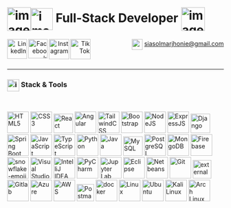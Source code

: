 # <img src="https://github.com/user-attachments/assets/2dd2612e-52c8-4733-aaf5-ba02b0d2797c" alt="image" width="55" align="center" /><img src="https://github.com/user-attachments/assets/bbaccd70-2903-44c4-bee7-4d6b1fb14bab" alt="image" width="51" align="center" /> **Full-Stack Developer** <img src="https://github.com/user-attachments/assets/ef91acaf-f840-47b3-a61e-23ec73050d81" alt="image" width="55" align="center" />
 




<div align="right" justify-content="center">
  <a href="https://www.linkedin.com/in/marjhonie-siasol/" target="_blank"><img src="https://img.icons8.com/color/240/linkedin-circled--v1.png" alt="LinkedIn"width="46" height="46" align="left"/></a>
  <a href="https://www.facebook.com/marjhonie.dev" target="_blank"><img src="https://img.icons8.com/fluency/240/facebook-new.png" alt="Facebook" width="45" height="45" align="left"/></a>
  <a href="https://www.instagram.com/marjhonie.dev/" target="_blank"><img src="https://img.icons8.com/fluency/240/instagram-new.png" alt="Instagram" width="47" height="47" align="left"/></a>
  <a href="https://www.tiktok.com/@marjhonie.dev" target="_blank"><img src="https://img.icons8.com/color/480/tiktok--v1.png" alt="TikTok" width="47" height="47" align="left"/></a>

  <img src="https://img.icons8.com/color/100/gmail-new.png" alt="gmail" width="25" height="25" align="center"/> siasolmarjhonie@gmail.com
</div>

<br>

---

### <img src="https://github.com/user-attachments/assets/744e0cbd-18c1-4db7-9317-56dc9cf90619" alt="image" width="28" align="center" /> Stack & Tools

<br>

<p align="left">
    <img width="50" height="50" src="https://img.icons8.com/color/100/html-5.png" alt="HTML5">
    <img width="50" height="50" src="https://img.icons8.com/color/100/css3.png" alt="CSS3">
    <img width="45" height="45" src="https://img.icons8.com/color/100/react-native.png" alt="React">
    <img width="50" height="50" src="https://img.icons8.com/color/100/angularjs.png" alt="Angular">
    <img width="50" height="50" src="https://img.icons8.com/color/100/tailwindcss.png" alt="TailwindCSS">
    <img width="50" height="50" src="https://img.icons8.com/color/100/bootstrap.png" alt="Bootstrap">
    <img width="50" height="50" src="https://img.icons8.com/fluency/144/node-js.png" alt="NodeJS">
    <img width="50" height="50" src="https://img.icons8.com/officexs/160/express-js.png" alt="ExpressJS">
    <img width="45" height="45" src="https://img.icons8.com/external-tal-revivo-shadow-tal-revivo/96/external-django-a-high-level-python-web-framework-that-encourages-rapid-development-logo-shadow-tal-revivo.png" alt="Django">
    <img width="50" height="50" src="https://img.icons8.com/color/100/spring-logo.png" alt="Spring Boot">
    <img width="50" height="50" src="https://img.icons8.com/color/100/javascript.png" alt="JavaScript">
    <img width="50" height="50" src="https://img.icons8.com/color/100/typescript.png" alt="TypeScript">
    <img width="50" height="50" src="https://img.icons8.com/color/100/python.png" alt="Python">
    <img width="50" height="50" src="https://img.icons8.com/color/100/java-coffee-cup-logo.png" alt="Java">
    <img width="45" height="45" src="https://img.icons8.com/external-those-icons-flat-those-icons/96/external-MySQL-programming-and-development-those-icons-flat-those-icons.png" alt="MySQL">
    <img width="50" height="50" src="https://img.icons8.com/color/100/postgreesql.png" alt="PostgreSQL"/>
    <img width="50" height="50" src="https://img.icons8.com/external-tal-revivo-shadow-tal-revivo/96/external-mongodb-a-cross-platform-document-oriented-database-program-logo-shadow-tal-revivo.png" alt="MongoDB">
    <img width="50" height="50" src="https://img.icons8.com/color/100/firebase.png" alt="Firebase">
    <img width="50" height="50" src="https://img.icons8.com/emoji/144/snowflake-emoji.png" alt="snowflake-emoji"/>
    <img width="50" height="50" src="https://img.icons8.com/color/100/visual-studio-code-2019.png" alt="Visual Studio Code">
    <img width="50" height="50" src="https://img.icons8.com/color/100/intellij-idea.png" alt="IntelliJ IDEA">
    <img width="50" height="50" src="https://img.icons8.com/color/100/pycharm.png" alt="PyCharm">
    <img width="50" height="50" src="https://img.icons8.com/fluency/144/jupyter.png" alt="Jupyter Lab">
    <img width="50" height="50" src="https://img.icons8.com/officexs/80/java-eclipse.png" alt="Eclipse">
    <img width="50" height="50" src="https://img.icons8.com/color/144/apache-netbeans.png" alt="Netbeans"/>
    <img width="50" height="50" src="https://img.icons8.com/color/100/git.png" alt="Git">
    <img width="43" height="43" src="https://img.icons8.com/external-tal-revivo-shadow-tal-revivo/96/external-bitbucket-is-a-web-based-version-control-repository-hosting-service-logo-shadow-tal-revivo.png" alt="external-bitbucket-is-a-web-based-version-control-repository-hosting-service-logo-shadow-tal-revivo"/>
    <img width="50" height="50" src="https://img.icons8.com/color/240/gitlab.png" alt="Gitlab"/>
    <img width="50" height="50" src="https://img.icons8.com/fluency/144/azure-1.png" alt="Azure"/>
    <img width="50" height="50" src="https://img.icons8.com/nolan/128/amazon-web-services.png" alt="AWS"/>
    <img width="40" height="40" src="https://img.icons8.com/external-tal-revivo-color-tal-revivo/96/external-postman-is-the-only-complete-api-development-environment-logo-color-tal-revivo.png" alt="Postman">
    <img width="50" height="50" src="https://img.icons8.com/fluency/240/docker.png" alt="docker"/>
    <img width="50" height="50" src="https://img.icons8.com/color/96/linux--v1.png" alt="Linux"/>
    <img width="50" height="50" src="https://img.icons8.com/color/100/ubuntu.png" alt="Ubuntu">
    <img width="50" height="50" src="https://img.icons8.com/color/100/kali-linux.png" alt="Kali Linux">
    <img width="50" height="50" src="https://img.icons8.com/color/100/arch-linux.png" alt="Arch Linux">


</p>

